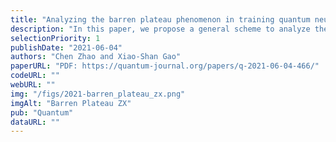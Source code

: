 ```yaml
---
title: "Analyzing the barren plateau phenomenon in training quantum neural networks with the ZX-calculus"
description: "In this paper, we propose a general scheme to analyze the gradient vanishing phenomenon, also known as the barren plateau phenomenon, in training quantum neural networks with the ZX-calculus. More precisely, we extend the barren plateaus theorem from unitary 2-design circuits to any parameterized quantum circuits under certain reasonable assumptions. The main technical contribution of this paper is representing certain integrations as ZX-diagrams and computing them with the ZX-calculus. The method is used to analyze four concrete quantum neural networks with different structures. It is shown that, for the hardware efficient ansatz and the MPS-inspired ansatz, there exist barren plateaus, while for the QCNN ansatz and the tree tensor network ansatz, there exists no barren plateau."
selectionPriority: 1
publishDate: "2021-06-04"
authors: "Chen Zhao and Xiao-Shan Gao"
paperURL: "PDF: https://quantum-journal.org/papers/q-2021-06-04-466/"
codeURL: ""
webURL: ""
img: "/figs/2021-barren_plateau_zx.png"
imgAlt: "Barren Plateau ZX"
pub: "Quantum"
dataURL: ""
---
```

